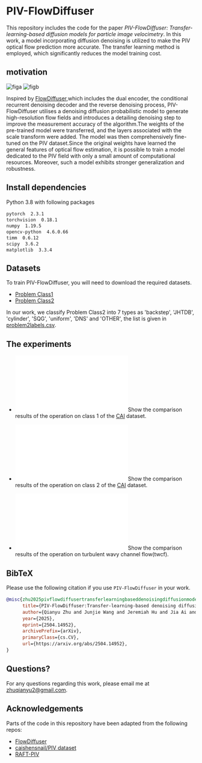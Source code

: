 # PIV-FlowDiffuser
This repository includes the code for the paper _PIV-FlowDiffuser: Transfer-learning-based diffusion models for particle image velocimetry_. In this work, a model incorporating diffusion denoising is utilized to make the PIV optical flow prediction more accurate. The transfer learning method is employed, which significantly reduces the model training cost.

## motivation
![figa](https://github.com/user-attachments/assets/f178ec91-4a1d-407b-93de-d60b50bdf03a)
![figb](https://github.com/user-attachments/assets/c84ef904-c024-4e85-a946-239f0de18049)

Inspired by [FlowDiffuser](https://github.com/LA30/FlowDiffuser),which includes the dual encoder, the conditional recurrent denoising decoder and the reverse denoising process, PIV-FlowDiffuser utilises a denoising diffusion probabilistic model to generate high-resolution flow fields and introduces a detailing denoising step to improve the measurement accuracy of the algorithm.The weights of the pre-trained model were transferred, and the layers associated with the scale transform were added. The model was then comprehensively fine-tuned on the PIV dataset.Since the original weights have learned the general features of optical flow estimation, it is possible to train a model dedicated to the PIV field with only a small amount of computational resources. Moreover, such a model exhibits stronger generalization and robustness.

## Install dependencies

Python 3.8 with following packages
```Shell
pytorch  2.3.1
torchvision  0.18.1
numpy  1.19.5
opencv-python  4.6.0.66
timm  0.6.12
scipy  3.6.2
matplotlib  3.3.4
```

## Datasets
To train PIV-FlowDiffuser, you will need to download the required datasets.

- [Problem Class1](https://github.com/shengzesnail/PIV_dataset)
- [Problem Class2](https://zenodo.org/records/4432496#.YMmLT6gzZaQ)

In our work, we classify Problem Class2 into 7 types as 'backstep', 'JHTDB', 'cylinder', 'SQG', 'uniform', 'DNS' and 'OTHER', the list is given in [problem2labels.csv](https://github.com/Zhu-Qianyu/PIV-FlowDiffuser/blob/main/PIV-FlowDiffuser/problem2labels.csv).

## The experiments

- ![alt text](1.pdf)Show the comparison results of the operation on class 1 of the [CAI](https://github.com/shengzesnail/PIV_dataset) dataset.

- ![alt text](2.pdf)Show the comparison results of the operation on class 2 of the [CAI](https://github.com/shengzesnail/PIV_dataset) dataset.

- ![alt text](3.pdf)Show the comparison results of the operation on turbulent wavy channel flow(twcf).

## BibTeX

Please use the following citation if you use `PIV-FlowDiffuser` in your work.

```bibtex
@misc{zhu2025pivflowdiffusertransferlearningbaseddenoisingdiffusionmodels,
      title={PIV-FlowDiffuser:Transfer-learning-based denoising diffusion models for PIV}, 
      author={Qianyu Zhu and Junjie Wang and Jeremiah Hu and Jia Ai and Yong Lee},
      year={2025},
      eprint={2504.14952},
      archivePrefix={arXiv},
      primaryClass={cs.CV},
      url={https://arxiv.org/abs/2504.14952}, 
}
```

## Questions?

For any questions regarding this work, please email me at zhuqianyu2@gmail.com.

## Acknowledgements

Parts of the code in this repository have been adapted from the following repos:

- [FlowDiffuser](https://github.com/LA30/FlowDiffuser)
- [caishensnail/PIV dataset](https://github.com/shengzesnail/PIV_dataset)
- [RAFT-PIV](https://codeocean.com/capsule/7226151/tree/v1)
